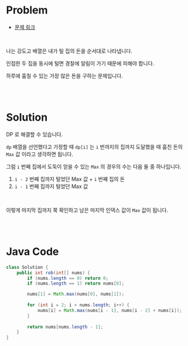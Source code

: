 # Problem

- [문제 링크](https://leetcode.com/problems/house-robber/)

<br>

나는 강도고 배열은 내가 털 집의 돈을 순서대로 나타냅니다.

인접한 두 집을 동시에 털면 경찰에 알림이 가기 때문에 피해야 합니다.

하루에 훔칠 수 있는 가장 많은 돈을 구하는 문제입니다.

<br><br>

# Solution

DP 로 해결할 수 있습니다.

`dp` 배열을 선언했다고 가정할 때 `dp[i]` 는 `i` 번까지의 집까지 도달했을 때 훔친 돈의 `Max` 값 이라고 생각하면 됩니다.

그럼 `i` 번째 집에서 도둑이 얻을 수 있는 `Max` 의 경우의 수는 다음 둘 중 하나입니다.

1. `i - 2` 번째 집까지 털었던 Max 값 + `i` 번째 집의 돈
2. `i - 1` 번째 집까지 털었던 Max 값

<br>

이렇게 마지막 집까지 쭉 확인하고 남은 마지막 인덱스 값이 `Max` 값이 됩니다.

<br><br>

# Java Code

```java
class Solution {
    public int rob(int[] nums) {
        if (nums.length == 0) return 0;
        if (nums.length == 1) return nums[0];

        nums[1] = Math.max(nums[0], nums[1]);
        
        for (int i = 2; i < nums.length; i++) {
            nums[i] = Math.max(nums[i - 1], nums[i - 2] + nums[i]);
        }
        
        return nums[nums.length - 1];
    }
}
```
